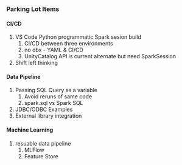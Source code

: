 ### Parking Lot Items

#### CI/CD
1. VS Code Python programmatic Spark sesion build
	1. CI/CD between three environments
	1. no dbx - YAML & CI/CD
	1. UnityCatalog API is current alternate but need SparkSession
1. Shift left thinking
#### Data Pipeline
1. Passing SQL Query as a variable
	1. Avoid reruns of same code
	1. spark.sql vs Spark SQL
1. JDBC/ODBC Examples
1. External library integration
#### Machine Learning
1. resuable data pipeline
	1. MLFlow
	1. Feature Store